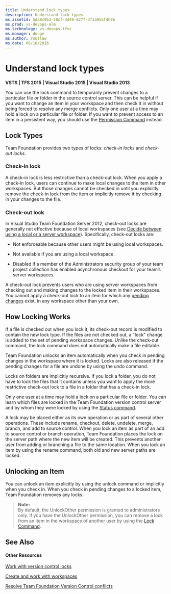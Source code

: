 ```yaml
---
title: Understand lock types
description: Understand lock types
ms.assetid: 5da8c9b3-78cf-4d49-827f-3f1a95bf4b9b
ms.prod: vs-devops-alm
ms.technology: vs-devops-tfvc
ms.manager: douge
ms.author: routlaw
ms.date: 08/10/2016
---
```


# Understand lock types

**VSTS | TFS 2015 | Visual Studio 2015 | Visual Studio 2013**

You can use the lock command to temporarily prevent changes to a particular file or folder in the source control server. This can be helpful if you want to change an item in your workspace and then check it in without being forced to resolve any merge conflicts. Only one user at a time may hold a lock on a particular file or folder. If you want to prevent access to an item in a persistent way, you should use the [Permission Command](permission-command.md) instead.

## Lock Types

Team Foundation provides two types of locks: *check-in locks* and *check-out locks*.

### Check-in lock

A check-in lock is less restrictive than a check-out lock. When you apply a check-in lock, users can continue to make local changes to the item in other workspaces. But those changes cannot be checked in until you explicitly remove the check-in lock from the item or implicitly remove it by checking in your changes to the file.

### Check-out lock

In Visual Studio Team Foundation Server 2012, check-out locks are generally not effective because of local workspaces (see [Decide between using a local or a server workspace](decide-between-using-local-server-workspace.md)). Specifically, check-out locks are:

-   Not enforceable because other users might be using local workspaces.

-   Not available if you are using a local workspace.

-   Disabled if a member of the Administrators security group of your team project collection has enabled asynchronous checkout for your team’s server workspaces.

A check-out lock prevents users who are using server workspaces from checking out and making changes to the locked item in their workspaces. You cannot apply a check-out lock to an item for which any [pending changes](develop-code-manage-pending-changes.md) exist, in any workspace other than your own.

## How Locking Works

If a file is checked out when you lock it, its check-out record is modified to contain the new lock type. If the files are not checked out, a "lock" change is added to the set of pending workspace changes. Unlike the check-out command, the lock command does not automatically make a file editable.

Team Foundation unlocks an item automatically when you check in pending changes in the workspace where it is locked. Locks are also released if the pending changes for a file are undone by using the undo command.

Locks on folders are implicitly recursive. If you lock a folder, you do not have to lock the files that it contains unless you want to apply the more restrictive check-out lock to a file in a folder that has a check-in lock.

Only one user at a time may hold a lock on a particular file or folder. You can learn which files are locked in the Team Foundation version control server and by whom they were locked by using the [Status command](status-command.md).

A lock may be placed either as its own operation or as part of several other operations. These include rename, checkout, delete, undelete, merge, branch, and add to source control. When you lock an item as part of an add to source control or branch operation, Team Foundation places the lock on the server path where the new item will be created. This prevents another user from adding or branching a file to the same location. When you lock an item by using the rename command, both old and new server paths are locked.

## Unlocking an Item

You can unlock an item explicitly by using the unlock command or implicitly when you check in. When you check in pending changes to a locked item, Team Foundation removes any locks.

> **Note:**  
> By default, the UnlockOther permission is granted to administrators only. If you have the UnlockOther permission, you can remove a lock from an item in the workspace of another user by using the [Lock Command](lock-command.md).

## See Also

#### Other Resources

 [Work with version control locks](work-version-control-locks.md) 

 [Create and work with workspaces](create-work-workspaces.md) 

 [Resolve Team Foundation Version Control conflicts](resolve-team-foundation-version-control-conflicts.md) 
